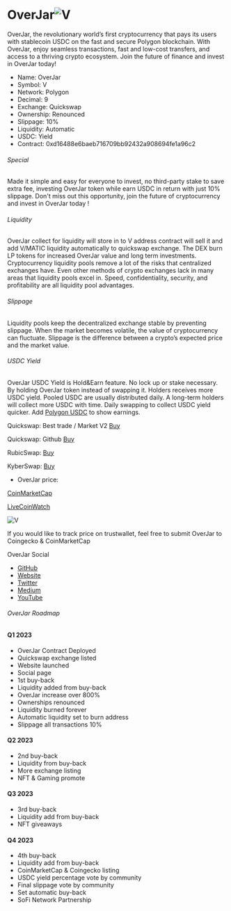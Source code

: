 # OverJar![V](https://raw.githubusercontent.com/OverJar/World/main/overjars.png) 


OverJar, the revolutionary world’s first cryptocurrency that pays its users with stablecoin USDC on the fast and secure Polygon blockchain. With OverJar, enjoy seamless transactions, fast and low-cost transfers, and access to a thriving crypto ecosystem. Join the future of finance and invest in OverJar today!

- Name: OverJar
- Symbol: V
- Network: Polygon
- Decimal: 9
- Exchange: Quickswap
- Ownership: Renounced
- Slippage: 10%
- Liquidity: Automatic
- USDC: Yield
- Contract:
0xd16488e6baeb716709bb92432a908694fe1a96c2

###### Special

Made it simple and easy for everyone to invest, no third-party stake to save extra fee, investing OverJar token while earn USDC in return with just 10% slippage. Don't miss out this opportunity, join the future of cryptocurrency and invest in OverJar today !

###### Liquidity

OverJar collect for liquidity will store in to V address contract will sell it and add V/MATIC liquidity automatically to quickswap exchange. The DEX burn LP tokens for increased OverJar value and long term investments. Cryptocurrency liquidity pools remove a lot of the risks that centralized exchanges have. Even other methods of crypto exchanges lack in many areas that liquidity pools excel in. Speed, confidentiality, security, and profitability are all liquidity pool advantages.


###### Slippage

Liquidity pools keep the decentralized exchange stable by preventing slippage. When the market becomes volatile, the value of cryptocurrency can fluctuate. Slippage is the difference between a crypto’s expected price and the market value.


###### USDC Yield

OverJar USDC Yield is Hold&Earn feature. No lock up or stake necessary. By holding OverJar token instead of swapping it. Holders receives more USDC yield. Pooled USDC are usually distributed daily. A long-term holders will collect more USDC with time. Daily swapping to collect USDC yield quicker. Add [Polygon USDC](https://polygonscan.com/token/0x2791bca1f2de4661ed88a30c99a7a9449aa84174) to show earnings.


Quickswap: Best trade / Market V2
[Buy](https://quickswap.exchange/#/swap?inputCurrency=0xd16488e6baeb716709bb92432a908694fe1a96c2)

Quickswap: Github
[Buy](https://overjar.github.io/World/buyOverJar.html)

RubicSwap:
[Buy](https://overjar.github.io/World/buy.html)

KyberSwap:
[Buy](https://kyberswap.com/swap/polygon?referral=0xD05454897D3C160321F73A7D80CCb2dEf5fA2584&fee_bip=10&inputCurrency=MATIC&outputCurrency=0xd16488E6baEb716709BB92432a908694fe1a96c2
)


- OverJar price: 


[CoinMarketCap](https://coinmarketcap.com/dexscan/polygon/0x156910CD6a08c0D521A3Fe7f9A6C2Cc5Aa4152d0)

[LiveCoinWatch](https://www.livecoinwatch.com/price/OverJar-___V)

![V](https://raw.githubusercontent.com/OverJar/USDC/main/OverJar-Chart.png) 


If you would like to track price on trustwallet, feel free to submit OverJar to Coingecko & CoinMarketCap

OverJar Social

- [GitHub](https://github.com/OverJar/World)
- [Website](https://overjar.xyz/)
- [Twitter](https://twitter.com/OverJarV)
- [Medium](https://overjartoken.medium.com/)
- [YouTube](https://youtube.com/@OverJarV/)


###### OverJar Roadmap

#### Q1 2023

- OverJar Contract Deployed
- Quickswap exchange listed
- Website launched
- Social page
- 1st buy-back 
- Liquidity added from buy-back
- OverJar increase over 800%
- Ownerships renounced
- Liquidity burned forever
- Automatic liquidity set to burn address
- Slippage all transactions 10%


#### Q2 2023

- 2nd buy-back 
- Liquidity from buy-back
- More exchange listing
- NFT & Gaming promote

#### Q3 2023

- 3rd buy-back
- Liquidity add from buy-back
- NFT giveaways

#### Q4 2023

- 4th buy-back
- Liquidity add from buy-back
- CoinMarketCap & Coingecko listing
- USDC yield percentage vote by community
- Final slippage vote by community
- Set automatic buy-back
- SoFi Network Partnership


